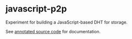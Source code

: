 javascript-p2p
==============

Experiment for building a JavaScript-based DHT for storage.

See [annotated source code](http://www.explainjs.com/explain?src=) for documentation.
